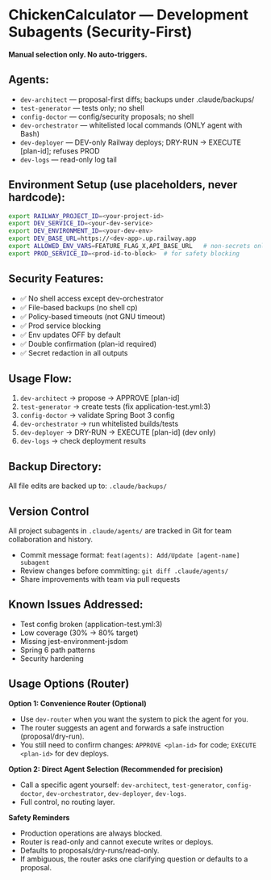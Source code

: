 # ChickenCalculator — Development Subagents (Security-First)

**Manual selection only. No auto-triggers.**

## Agents:
- `dev-architect` — proposal-first diffs; backups under .claude/backups/
- `test-generator` — tests only; no shell
- `config-doctor` — config/security proposals; no shell
- `dev-orchestrator` — whitelisted local commands (ONLY agent with Bash)
- `dev-deployer` — DEV-only Railway deploys; DRY-RUN → EXECUTE [plan-id]; refuses PROD
- `dev-logs` — read-only log tail

## Environment Setup (use placeholders, never hardcode):
```bash
export RAILWAY_PROJECT_ID=<your-project-id>
export DEV_SERVICE_ID=<your-dev-service>
export DEV_ENVIRONMENT_ID=<your-dev-env>
export DEV_BASE_URL=https://<dev-app>.up.railway.app
export ALLOWED_ENV_VARS=FEATURE_FLAG_X,API_BASE_URL   # non-secrets only
export PROD_SERVICE_ID=<prod-id-to-block>  # for safety blocking
```

## Security Features:
- ✅ No shell access except dev-orchestrator
- ✅ File-based backups (no shell cp)
- ✅ Policy-based timeouts (not GNU timeout)
- ✅ Prod service blocking
- ✅ Env updates OFF by default
- ✅ Double confirmation (plan-id required)
- ✅ Secret redaction in all outputs

## Usage Flow:
1. `dev-architect` → propose → APPROVE [plan-id]
2. `test-generator` → create tests (fix application-test.yml:3)
3. `config-doctor` → validate Spring Boot 3 config
4. `dev-orchestrator` → run whitelisted builds/tests
5. `dev-deployer` → DRY-RUN → EXECUTE [plan-id] (dev only)
6. `dev-logs` → check deployment results

## Backup Directory:
All file edits are backed up to: `.claude/backups/`

## Version Control
All project subagents in `.claude/agents/` are tracked in Git for team collaboration and history.
- Commit message format: `feat(agents): Add/Update [agent-name] subagent`
- Review changes before committing: `git diff .claude/agents/`
- Share improvements with team via pull requests

## Known Issues Addressed:
- Test config broken (application-test.yml:3)
- Low coverage (30% → 80% target)
- Missing jest-environment-jsdom
- Spring 6 path patterns
- Security hardening

## Usage Options (Router)

**Option 1: Convenience Router (Optional)**
- Use `dev-router` when you want the system to pick the agent for you.
- The router suggests an agent and forwards a safe instruction (proposal/dry-run).
- You still need to confirm changes: `APPROVE <plan-id>` for code; `EXECUTE <plan-id>` for dev deploys.

**Option 2: Direct Agent Selection (Recommended for precision)**
- Call a specific agent yourself: `dev-architect`, `test-generator`, `config-doctor`, `dev-orchestrator`, `dev-deployer`, `dev-logs`.
- Full control, no routing layer.

**Safety Reminders**
- Production operations are always blocked.
- Router is read-only and cannot execute writes or deploys.
- Defaults to proposals/dry-runs/read-only.
- If ambiguous, the router asks one clarifying question or defaults to a proposal.